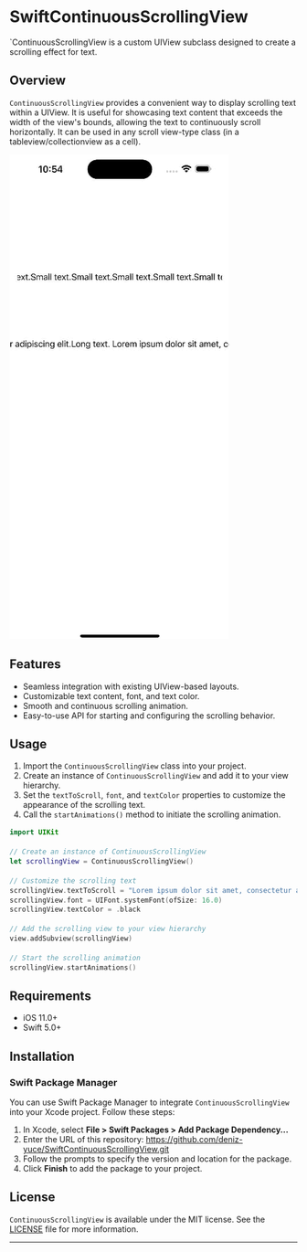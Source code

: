 # SwiftContinuousScrollingView
`ContinuousScrollingView is a custom UIView subclass designed to create a scrolling effect for text.
## Overview
`ContinuousScrollingView` provides a convenient way to display scrolling text within a UIView. It is useful for showcasing text content that exceeds the width of the view's bounds, allowing the text to continuously scroll horizontally. It can be used in any scroll view-type class (in a tableview/collectionview as a cell).

![](video.gif)

## Features

- Seamless integration with existing UIView-based layouts.
- Customizable text content, font, and text color.
- Smooth and continuous scrolling animation.
- Easy-to-use API for starting and configuring the scrolling behavior.

## Usage

1. Import the `ContinuousScrollingView` class into your project.
2. Create an instance of `ContinuousScrollingView` and add it to your view hierarchy.
3. Set the `textToScroll`, `font`, and `textColor` properties to customize the appearance of the scrolling text.
4. Call the `startAnimations()` method to initiate the scrolling animation.

```swift
import UIKit

// Create an instance of ContinuousScrollingView
let scrollingView = ContinuousScrollingView()

// Customize the scrolling text
scrollingView.textToScroll = "Lorem ipsum dolor sit amet, consectetur adipiscing elit."
scrollingView.font = UIFont.systemFont(ofSize: 16.0)
scrollingView.textColor = .black

// Add the scrolling view to your view hierarchy
view.addSubview(scrollingView)

// Start the scrolling animation
scrollingView.startAnimations()
```
## Requirements

- iOS 11.0+
- Swift 5.0+

## Installation

### Swift Package Manager

You can use Swift Package Manager to integrate `ContinuousScrollingView` into your Xcode project. Follow these steps:

1. In Xcode, select **File > Swift Packages > Add Package Dependency...**
2. Enter the URL of this repository: https://github.com/deniz-yuce/SwiftContinuousScrollingView.git
3. Follow the prompts to specify the version and location for the package.
4. Click **Finish** to add the package to your project.

## License

`ContinuousScrollingView` is available under the MIT license. See the [LICENSE](LICENSE) file for more information.

---
